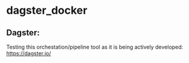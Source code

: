 # dagster_docker

## Dagster:
Testing this orchestation/pipeline tool as it is being actively developed: https://dagster.io/
